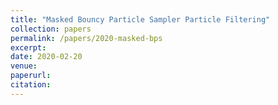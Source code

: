 ```yaml
---
title: "Masked Bouncy Particle Sampler Particle Filtering"
collection: papers
permalink: /papers/2020-masked-bps
excerpt: 
date: 2020-02-20
venue: 
paperurl: 
citation: 
---
```


